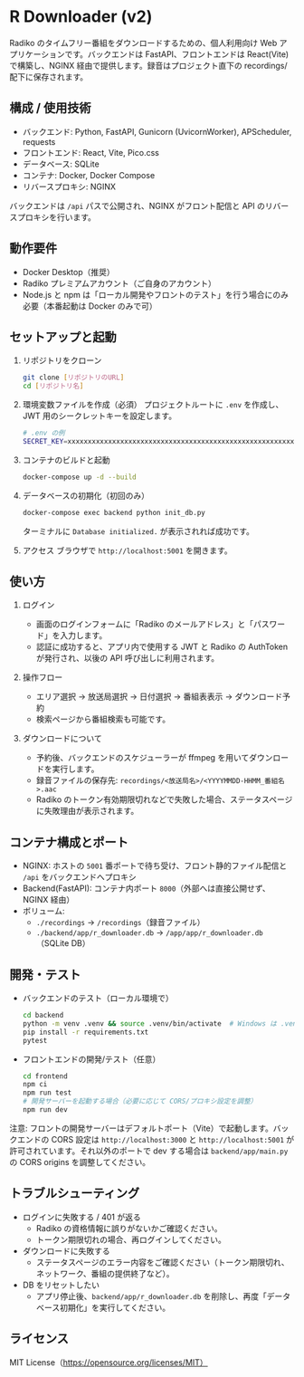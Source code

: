 # R Downloader (v2)

Radiko のタイムフリー番組をダウンロードするための、個人利用向け Web アプリケーションです。バックエンドは FastAPI、フロントエンドは React(Vite) で構築し、NGINX 経由で提供します。録音はプロジェクト直下の recordings/ 配下に保存されます。

## 構成 / 使用技術

- バックエンド: Python, FastAPI, Gunicorn (UvicornWorker), APScheduler, requests
- フロントエンド: React, Vite, Pico.css
- データベース: SQLite
- コンテナ: Docker, Docker Compose
- リバースプロキシ: NGINX

バックエンドは `/api` パスで公開され、NGINX がフロント配信と API のリバースプロキシを行います。

## 動作要件

- Docker Desktop（推奨）
- Radiko プレミアムアカウント（ご自身のアカウント）
- Node.js と npm は「ローカル開発やフロントのテスト」を行う場合にのみ必要（本番起動は Docker のみで可）

## セットアップと起動

1. リポジトリをクローン
   
   ```bash
   git clone [リポジトリのURL]
   cd [リポジトリ名]
   ```

2. 環境変数ファイルを作成（必須）
   プロジェクトルートに `.env` を作成し、JWT 用のシークレットキーを設定します。
   
   ```bash
   # .env の例
   SECRET_KEY=xxxxxxxxxxxxxxxxxxxxxxxxxxxxxxxxxxxxxxxxxxxxxxxxxxxxxxxxxxxxxxxx
   ```

3. コンテナのビルドと起動
   
   ```bash
   docker-compose up -d --build
   ```

4. データベースの初期化（初回のみ）
   
   ```bash
   docker-compose exec backend python init_db.py
   ```
   ターミナルに `Database initialized.` が表示されれば成功です。

5. アクセス
   ブラウザで `http://localhost:5001` を開きます。

## 使い方

1. ログイン
   - 画面のログインフォームに「Radiko のメールアドレス」と「パスワード」を入力します。
   - 認証に成功すると、アプリ内で使用する JWT と Radiko の AuthToken が発行され、以後の API 呼び出しに利用されます。

2. 操作フロー
   - エリア選択 → 放送局選択 → 日付選択 → 番組表表示 → ダウンロード予約
   - 検索ページから番組検索も可能です。

3. ダウンロードについて
   - 予約後、バックエンドのスケジューラーが ffmpeg を用いてダウンロードを実行します。
   - 録音ファイルの保存先: `recordings/<放送局名>/<YYYYMMDD-HHMM_番組名>.aac`
   - Radiko のトークン有効期限切れなどで失敗した場合、ステータスページに失敗理由が表示されます。

## コンテナ構成とポート

- NGINX: ホストの `5001` 番ポートで待ち受け、フロント静的ファイル配信と `/api` をバックエンドへプロキシ
- Backend(FastAPI): コンテナ内ポート `8000`（外部へは直接公開せず、NGINX 経由）
- ボリューム:
  - `./recordings` → `/recordings`（録音ファイル）
  - `./backend/app/r_downloader.db` → `/app/app/r_downloader.db`（SQLite DB）

## 開発・テスト

- バックエンドのテスト（ローカル環境で）
  
  ```bash
  cd backend
  python -m venv .venv && source .venv/bin/activate  # Windows は .venv\Scripts\activate
  pip install -r requirements.txt
  pytest
  ```

- フロントエンドの開発/テスト（任意）
  
  ```bash
  cd frontend
  npm ci
  npm run test
  # 開発サーバーを起動する場合（必要に応じて CORS/プロキシ設定を調整）
  npm run dev
  ```

注意: フロントの開発サーバーはデフォルトポート（Vite）で起動します。バックエンドの CORS 設定は `http://localhost:3000` と `http://localhost:5001` が許可されています。それ以外のポートで dev する場合は `backend/app/main.py` の CORS origins を調整してください。

## トラブルシューティング

- ログインに失敗する / 401 が返る
  - Radiko の資格情報に誤りがないかご確認ください。
  - トークン期限切れの場合、再ログインしてください。
- ダウンロードに失敗する
  - ステータスページのエラー内容をご確認ください（トークン期限切れ、ネットワーク、番組の提供終了など）。
- DB をリセットしたい
  - アプリ停止後、`backend/app/r_downloader.db` を削除し、再度「データベース初期化」を実行してください。

## ライセンス

MIT License（https://opensource.org/licenses/MIT）

